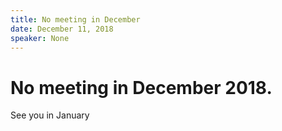 ```yaml
---
title: No meeting in December
date: December 11, 2018
speaker: None
---
```


# No meeting in December 2018.
See you in January